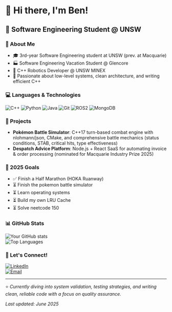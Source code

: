 # 👋 Hi there, I'm Ben!

## 🚀 Software Engineering Student @ UNSW

### 💼 About Me

- 🎓 3rd-year Software Engineering student at UNSW (prev. at Macquarie)
- 🏭 Software Engineering Vacation Student @ Glencore 
- 🤖 C++ Robotics Developer @ UNSW MINEX 
- 🧠 Passionate about low-level systems, clean architecture, and writing efficient C++

### 💻 Languages & Technologies

![C++](https://img.shields.io/badge/-C++-00599C?style=flat-square&logo=c%2B%2B&logoColor=white)
![Python](https://img.shields.io/badge/-Python-3776AB?style=flat-square&logo=Python&logoColor=white)
![Java](https://img.shields.io/badge/-Java-ED8B00?style=flat-square&logo=java&logoColor=white)
![Git](https://img.shields.io/badge/-Git-F05032?style=flat-square&logo=git&logoColor=white)
![ROS2](https://img.shields.io/badge/-ROS2-22314E?style=flat-square&logo=ros&logoColor=white)
![MongoDB](https://img.shields.io/badge/-MongoDB-47A248?style=flat-square&logo=mongodb&logoColor=white)

### 🧪 Projects

- **Pokémon Battle Simulator**: C++17 turn-based combat engine with nlohmann/json, CMake, and comprehensive battle mechanics (status conditions, STAB, critical hits, type effectiveness)
- **Despatch Advice Platform**: Node.js + React SaaS for automating invoice & order processing (nominated for Macquarie Industry Prize 2025)

### 🎯 2025 Goals

- ✅ Finish a Half Marathon (HOKA Ruanway)
- ⏳ Finish the pokemon battle simulator
- ⏳ Learn operating systems 
- ⏳ Build my own LRU Cache
- ⏳ Solve neetcode 150

### 📊 GitHub Stats

![Your GitHub stats](https://github-readme-stats.vercel.app/api?username=5kng&show_icons=true&theme=radical)  
![Top Languages](https://github-readme-stats.vercel.app/api/top-langs/?username=5kng&layout=compact&theme=radical&hide=makefile)

### 🤝 Let's Connect!

[![LinkedIn](https://img.shields.io/badge/-LinkedIn-0077B5?style=flat-square&logo=LinkedIn&logoColor=white)](https://linkedin.com/in/benkinq)  
[![Email](https://img.shields.io/badge/-Email-D14836?style=flat-square&logo=gmail&logoColor=white)](mailto:kingbenja5@gmail.com)

---

⭐ *Currently diving into system validation, testing strategies, and writing clean, reliable code with a focus on quality assurance.*

*Last updated: June 2025*
